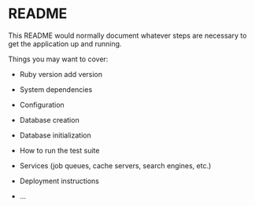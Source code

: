 # README

This README would normally document whatever steps are necessary to get the
application up and running.

Things you may want to cover:

* Ruby version
add version

* System dependencies

* Configuration

* Database creation

* Database initialization

* How to run the test suite

* Services (job queues, cache servers, search engines, etc.)

* Deployment instructions

* ...

